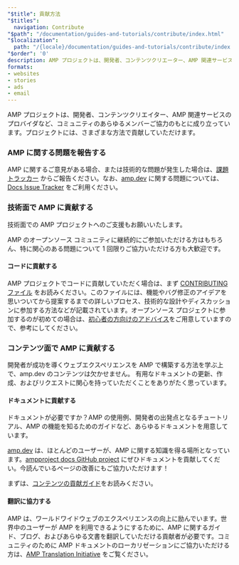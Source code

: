 ```yaml
---
"$title": 貢献方法
"$titles":
  navigation: Contribute
"$path": "/documentation/guides-and-tutorials/contribute/index.html"
"$localization":
  path: "/{locale}/documentation/guides-and-tutorials/contribute/index.html"
"$order": '0'
description: AMP プロジェクトは、開発者、コンテンツクリエーター、AMP 関連サービスのプロバイダなど、コミュニティのあらゆるメンバーの協力のもとに成り立っています。プロジェクトには、さまざまな方法で貢献していただけます。
formats:
- websites
- stories
- ads
- email
---
```


AMP プロジェクトは、開発者、コンテンツクリエイター、AMP 関連サービスのプロバイダなど、コミュニティのあらゆるメンバーご協力のもとに成り立っています。プロジェクトには、さまざまな方法で貢献していただけます。

### AMP に関する問題を報告する

AMP に関するご意見がある場合、または技術的な問題が発生した場合は、[課題トラッカー](https://github.com/ampproject/amphtml/issues) からご報告ください。なお、[amp.dev](https://amp.dev) に関する問題については、[Docs Issue Tracker](https://github.com/ampproject/docs/issues) をご利用ください。

### 技術面で AMP に貢献する

技術面での AMP プロジェクトへのご支援もお願いいたします。

AMP のオープンソース コミュニティに継続的にご参加いただける方はもちろん、特に関心のある問題について 1 回限りご協力いただける方も大歓迎です。

#### コードに貢献する

AMP プロジェクトでコードに貢献していただく場合は、まず [CONTRIBUTING ファイル](https://github.com/ampproject/amphtml/blob/master/CONTRIBUTING.md) をお読みください。このファイルには、機能やバグ修正のアイデアを思いついてから提案するまでの詳しいプロセス、技術的な設計やディスカッションに参加する方法などが記載されています。オープンソース プロジェクトに参加するのが初めての場合は、[初心者の方向けのアドバイス](https://github.com/ampproject/amphtml/blob/master/CONTRIBUTING.md#contributing-code)をご用意していますので、参考にしてください。

### コンテンツ面で AMP に貢献する

開発者が成功を導くウェブエクスペリエンスを AMP で構築する方法を学ぶ上で、<a>amp.dev</a> のコンテンツは欠かせません。 有用なドキュメントの更新、作成、およびリクエストに関心を持っていただくことをありがたく思っています。

#### ドキュメントに貢献する

ドキュメントが必要ですか？AMP の使用例、開発者の出発点となるチュートリアル、AMP の機能を知るためのガイドなど、あらゆるドキュメントを用意しています。

[amp.dev](../../../documentation/examples/index.html) は、ほとんどのユーザーが、AMP に関する知識を得る場所となっています。[ampproject docs GitHub project](https://github.com/ampproject/amp-by-example/) にぜひドキュメントを貢献してくだい。<a>今読んでいるページ</a>の改善にもご協力いただけます！

まずは、[コンテンツの貢献ガイド](https://github.com/ampproject/amphtml)をお読みください。

#### 翻訳に協力する

AMP は、ワールドワイドウェブのエクスペリエンスの向上に励んでいます。世界中のユーザーが AMP を利用できるようにするために、AMP に関するガイド、ブログ、およびあらゆる文書を翻訳していただける貢献者が必要です。コミュニティのために AMP ドキュメントのローカリゼーションにご協力いただける方は、[AMP Translation Initiative](https://github.com/ampproject/docs/blob/master/TRANSLATIONS.md) をご覧ください。
